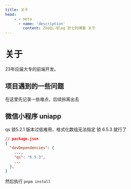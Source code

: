 ```yaml
---
title: 关于
head:
    - - meta
      - name: 'description'
        content: ZheQi-Blog 折七的博客 关于
---
```


# 关于

23年应届大专的前端开发。

## 项目遇到的一些问题

在这里先记录一些难点，后续拆离出去

## 微信小程序 uniapp

qs 锁5.2.1 版本过低难用，格式化数组无法指定
锁 6.5.3 就行了
```json
// package.json
{
  "devDependencies": {
    ...,
    "qs": "6.5.3",
    ...
  },
}
```
然后执行 `pnpm install`

